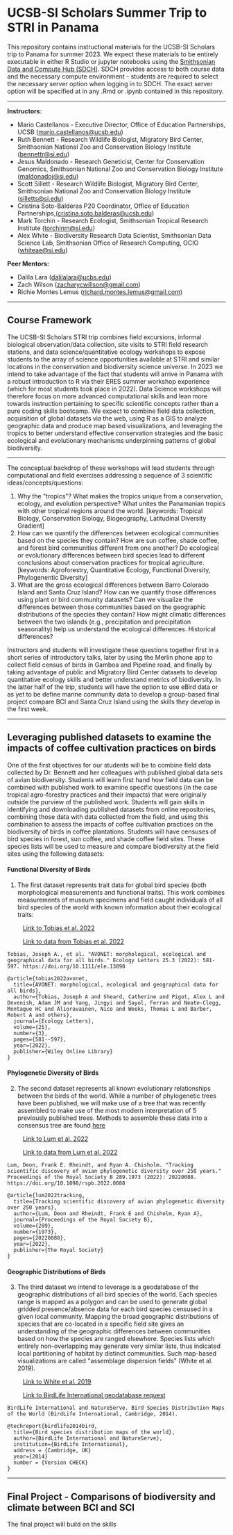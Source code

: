 # UCSB-SI Scholars Summer Trip to STRI in Panama

This repository contains instructional materials for the UCSB-SI Scholars trip to Panama for summer 2023. We expect these materials to be entirely executable in either R Studio or jupyter notebooks using the [Smithsonian Data and Compute Hub (SDCH)](https://smithsonian.2i2c.cloud/). SDCH provides access to both course data and the necessary compute environment - students are required to select the necessary server option when logging in to SDCH. The exact server option will be specified at in any .Rmd or .ipynb contained in this repository. 

--------

**Instructors**:
* Mario Castellanos - Executive Director, Office of Education Partnerships, UCSB (mario.castellanos@ucsb.edu)
* Ruth Bennett - Research Wildlife Biologist, Migratory Bird Center, Smithsonian National Zoo and Conservation Biology Institute (bennettr@si.edu)
* Jesus Maldonado - Research Geneticist, Center for Conservation Genomics, Smithsonian National Zoo and Conservation Biology Institute (maldonadoj@si.edu)
* Scott Sillett - Research Wildlife Biologist, Migratory Bird Center, Smithsonian National Zoo and Conservation Biology Institute (silletts@si.edu)
* Cristina Soto-Balderas P20 Coordinator, Office of Education Partnerships,(cristina.soto.balderas@ucsb.edu)
* Mark Torchin - Research Ecologist, Smithsonian Tropical Research Institute (torchinm@si.edu)
* Alex White - Biodiversity Research Data Scientist, Smithsonian Data Science Lab, Smithsonian Office of Research Computing, OCIO (whiteae@si.edu)

**Peer Mentors:**
* Dalila Lara (dalilalara@ucbs.edu)
* Zach Wilson (zacharycwillson@gmail.com)
* Richie Montes Lemus (richard.montes.lemus@gmail.com)

--------

## Course Framework

The UCSB-SI Scholars STRI trip combines field excursions, informal biological observation/data collection, site visits to STRI field research stations, and data science/quantitative ecology workshops to expose students to the array of science opportunities available at STRI and similar locations in the conservation and biodiversity science universe. In 2023 we intend to take advantage of the fact that students will arrive in Panama with a robust introduction to R via their ERES summer workshop experience (which for most students took place in 2022). Data Science workshops will therefore focus on more advanced computational skills and lean more towards instruction pertaining to specific scientific concepts rather than a pure coding skills bootcamp. We expect to combine field data collection, acquisition of global datasets via the web, using R as a GIS to analyze geographic data and produce map based visualizations, and leveraging the tropics to better understand effective conservation strategies and the basic ecological and evolutionary mechanisms underpinning patterns of global biodiversity. 

--------

The conceptual backdrop of these workshops will lead students through computational and field exercises addressing a sequence of 3 scientific ideas/concepts/questions:

1. Why the "tropics"? What makes the tropics unique from a conservation, ecology, and evolution perspective? What unites the Panamanian tropics with other tropical regions around the world. [keywords: Tropical Biology, Conservation Biology, Biogeography, Latitudinal Diversity Gradient]
2. How can we quantify the differences between ecological communities based on the species they contain? How are sun coffee, shade coffee, and forest bird communities different from one another? Do ecological or evolutionary differences between bird species lead to different conclusions about conservation practices for tropical agriculture. [keywords: Agroforestry, Quantitative Ecology, Functional Diversity, Phylogenentic Diversity]
3. What are the gross ecological differences between Barro Colorado Island and Santa Cruz Island? How can we quantify those differences using plant or bird community datasets? Can we visualize the differences between those communities based on the geographic distributions of the species they contain? How might climatic differences between the two islands (e.g., precipitation and precipitation seasonality) help us understand the ecological differences. Historical differences?

Instructors and students will investigate these questions together first in a short series of introductory talks, later by using the Merlin phone app to collect field census of birds in Gamboa and Pipeline road, and finally by taking advantage of public and Migratory Bird Center datasets to develop quantitative ecology skills and better understand metrics of biodiversity. In the latter half of the trip, students will have the option to use eBird data or as yet to be define marine community data to develop a group-based final project compare BCI and Santa Cruz Island using the skills they develop in the first week. 

------------
## Leveraging published datasets to examine the impacts of coffee cultivation practices on birds

One of the first objectives for our students will be to combine field data collected by Dr. Bennett and her colleagues with published global data sets of avian biodiversity. Students will learn first hand how field data can be combined with published work to examine specific questions (in the case tropical agro-forestry practices and their impacts) that were originally outside the purview of the published work. Students will gain skills in identifying and downloading published datasets from online repositories, combining those data with data collected from the field, and using this combination to assess the impacts of coffee cultivation practices on the biodiversity of birds in coffee plantations. Students will have censuses of bird species in forest, sun coffee, and shade coffee field sites. These species lists will be used to measure and compare biodiversity at the field sites using the following datasets: 

#### Functional Diversity of Birds
1. The first dataset represents trait data for global bird species (both morphological measurements and functional traits). This work combines measurements of museum specimens and field caught individuals of all bird species of the world with known information about their ecological traits:

&emsp; &emsp; [Link to Tobias et al. 2022](https://onlinelibrary.wiley.com/doi/full/10.1111/ele.13898)  

&emsp; &emsp; [Link to data from Tobias et al. 2022](https://figshare.com/s/b990722d72a26b5bfead)

```
Tobias, Joseph A., et al. "AVONET: morphological, ecological and geographical data for all birds." Ecology Letters 25.3 (2022): 581-597. https://doi.org/10.1111/ele.13898

@article{tobias2022avonet,
  title={AVONET: morphological, ecological and geographical data for all birds},
  author={Tobias, Joseph A and Sheard, Catherine and Pigot, Alex L and Devenish, Adam JM and Yang, Jingyi and Sayol, Ferran and Neate-Clegg, Montague HC and Alioravainen, Nico and Weeks, Thomas L and Barber, Robert A and others},
  journal={Ecology Letters},
  volume={25},
  number={3},
  pages={581--597},
  year={2022},
  publisher={Wiley Online Library}
}
```

#### Phylogenetic Diversity of Birds
2. The second dataset represents all known evolutionary relationships between the birds of the world. While a number of phylogenetic trees have been published, we will make use of a tree that was recently assembled to make use of the most modern interpretation of 5 previously published trees. Methods to assemble these data into a consensus tree are found [here](http://blog.phytools.org/2016/04/consensus-methods-and-computing-average.html)

&emsp; &emsp; [Link to Lum et al. 2022](https://royalsocietypublishing.org/doi/10.1098/rspb.2022.0088)  

&emsp; &emsp; [Link to data from Lum et al. 2022](https://doi.org/10.6084/m9.figshare.c.5923562.v1)  

```
Lum, Deon, Frank E. Rheindt, and Ryan A. Chisholm. "Tracking scientific discovery of avian phylogenetic diversity over 250 years." Proceedings of the Royal Society B 289.1973 (2022): 20220088. https://doi.org/10.1098/rspb.2022.0088

@article{lum2022tracking,
  title={Tracking scientific discovery of avian phylogenetic diversity over 250 years},
  author={Lum, Deon and Rheindt, Frank E and Chisholm, Ryan A},
  journal={Proceedings of the Royal Society B},
  volume={289},
  number={1973},
  pages={20220088},
  year={2022},
  publisher={The Royal Society}
}
```
#### Geographic Distributions of Birds
3. The third dataset we intend to leverage is a geodatabase of the geographic distributions of all bird species of the world. Each species range is mapped as a polygon and can be used to generate global gridded presence/absence data for each bird species censused in a given local community. Mapping the broad geographic distributions of species that are co-located in a specific field site gives an understanding of the geographic differences between communities based on how the species are ranged elsewhere. Species lists which entirely non-overlapping may generate very similar lists, thus indicated local partitioning of habitat by distinct communities. Such map-based visualizations are called "assemblage dispersion fields" (White et al. 2019).     

&emsp; &emsp; [Link to White et al. 2019](https://www.nature.com/articles/s41467-019-10253-6)   

&emsp; &emsp; [Link to BirdLife International geodatabase request](http://datazone.birdlife.org/species/requestdis)  

```
BirdLife International and NatureServe. Bird Species Distribution Maps of the World (BirdLife International, Cambridge, 2014).

@techreport{birdlife2014bird,
  title={Bird species distribution maps of the world},
  author={BirdLife International and NatureServe},
  institution={BirdLife International},
  address = {Cambridge, UK}
  year={2014}
  number = {Version CHECK}
}
```
----------
## Final Project - Comparisons of biodiversity and climate between BCI and SCI

The final project will build on the skills 



